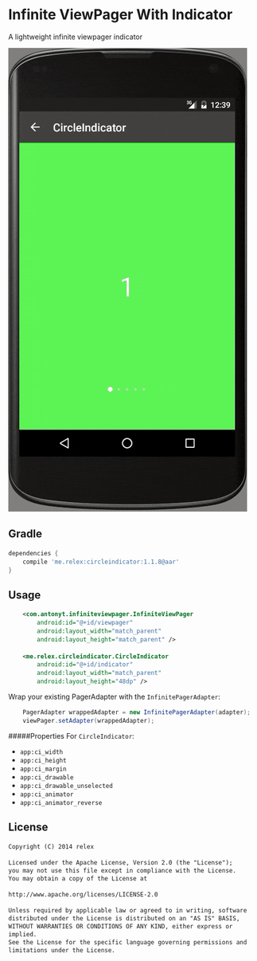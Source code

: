 Infinite ViewPager With Indicator
===============
A lightweight infinite viewpager indicator

![InfiniteViewPagerWithIndicator](/screenshot.gif)

Gradle
------------




```groovy
dependencies {
    compile 'me.relex:circleindicator:1.1.8@aar'
}
```


Usage
--------
```xml
    <com.antonyt.infiniteviewpager.InfiniteViewPager
        android:id="@+id/viewpager"
        android:layout_width="match_parent"
        android:layout_height="match_parent" />

    <me.relex.circleindicator.CircleIndicator
        android:id="@+id/indicator"
        android:layout_width="match_parent"
        android:layout_height="48dp" />
```
Wrap your existing PagerAdapter with the `InfinitePagerAdapter`:

```Java
	PagerAdapter wrappedAdapter = new InfinitePagerAdapter(adapter);
	viewPager.setAdapter(wrappedAdapter);
```

#####Properties For `CircleIndicator`:

* `app:ci_width`
* `app:ci_height`
* `app:ci_margin`
* `app:ci_drawable`
* `app:ci_drawable_unselected`
* `app:ci_animator`
* `app:ci_animator_reverse`



License
--------
```
Copyright (C) 2014 relex

Licensed under the Apache License, Version 2.0 (the "License");
you may not use this file except in compliance with the License.
You may obtain a copy of the License at

http://www.apache.org/licenses/LICENSE-2.0

Unless required by applicable law or agreed to in writing, software
distributed under the License is distributed on an "AS IS" BASIS,
WITHOUT WARRANTIES OR CONDITIONS OF ANY KIND, either express or implied.
See the License for the specific language governing permissions and
limitations under the License.
```
